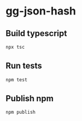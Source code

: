 # gg-json-hash

## Build typescript

```bash
npx tsc
```

## Run tests

```bash
npm test
```

## Publish npm

```bash
npm publish
```
